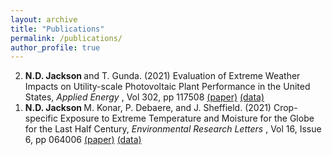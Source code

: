 ```yaml
---
layout: archive
title: "Publications"
permalink: /publications/
author_profile: true
---
```


<ol reversed>
	
  <li> <b> N.D. Jackson </b> and T. Gunda. (2021) Evaluation of Extreme Weather Impacts on Utility-scale Photovoltaic Plant Performance in the United States, <em> Applied Energy </em>, Vol 302, pp 117508 <a href="https://doi.org/10.1016/j.apenergy.2021.117508">(paper)</a> <a href="http://data.openei.org/submissions/4055">(data)</a> </li>

  <li> <b> N.D. Jackson </b> M. Konar, P. Debaere, and J. Sheffield. (2021) Crop-specific Exposure to Extreme Temperature and Moisture for the Globe for the Last Half Century, <em> Environmental Research Letters </em>, Vol 16, Issue 6, pp 064006 <a href="https://doi.org/10.1088/1748-9326/abf8e0">(paper)</a> <a href="https://doi.org/10.13012/B2IDB-5457902_V1">(data)</a> </li>

	
</ol>



<!--

	\item \textbf{N.D. Jackson}, M. Konar, P. Debaere, and J. Sheffield. (2021) Crop-specific Exposure to Extreme Temperature and Moisture for the Globe for the Last Half Century, \textit{Environmental Research Letters}, Vol 16, Issue 6, pp 064006 \href{https://doi.org/10.1088/1748-9326/abf8e0}{(\textcolor{blue}{paper})} 
	\href{https://doi.org/10.13012/B2IDB-5457902_V1}{(\textcolor{blue}{data})} 
	%
	\item R. von Gnechten, J. Wang, M. Konar, K. Baylis, P. Anderson, S. Giroux, \textbf{N.D. Jackson}, and T. Evans. (2020) A Gravity Model and Network Analysis of Household Food Sharing in Zambia, \textit{Environmental Research Letters}, Vol 15, Issue 11, pp 115010 \href{https://doi.org/10.1088/1748-9326/abbe44}{(\textcolor{blue}{paper})}
	%
	\item \textbf{N.D. Jackson}, M. Konar, P. Debaere, and L. Estes. (2019) Probabilistic Global Maps of Crop-Specific Areas from 1961 to 2014, \textit{Environmental Research Letters}, Vol 14, Issue 9, pp 094023  \href{https://iopscience.iop.org/article/10.1088/1748-9326/ab3b93}{(\textcolor{blue}{paper})}
	\href{https://doi.org/10.13012/B2IDB-7439710_V1}{(\textcolor{blue}{data})} 
	%
	\item M. Niazi, C. Nietch, M. Maghrebi, \textbf{N.D. Jackson}, B.R. Bennett, M. Tryby, and A. Massoudieh. (2017) Storm Water Management Model: Performance Review and Gap Analysis, \textit{Journal of Sustainable Water in the Built Environment}, Vol 3, Issue 2, pp 04017002  \href{http://dx.doi.org/10.1061/JSWBAY.0000817#sthash.RYvwX1S8.dpuf}{(\textcolor{blue}{paper})}
	%
	\item  \textbf{N.D. Jackson}, M. Konar, and A.Y. Hoekstra. (2015) The Water Footprint of Food Aid, \textit{Sustainability}, Vol 7, Issue 6, pp 6435-6456 \href{http://www.mdpi.com/2071-1050/7/6/6435}{(\textcolor{blue}{paper})}
	%
	\item J.S. Popovics, G.P. Cetrangolo, and \textbf{N.D. Jackson}. (2006) Experimental Investigation of Impact-Echo Method for Concrete Slab Thickness Measurement, \textit{Journal of the Korean Society for Nondestructive Testing}, Vol 26, Issue 6, pp 427-439  \href{https://www.koreascience.or.kr/article/JAKO200606141817475.pdf}{(\textcolor{blue}{paper})}

-->
